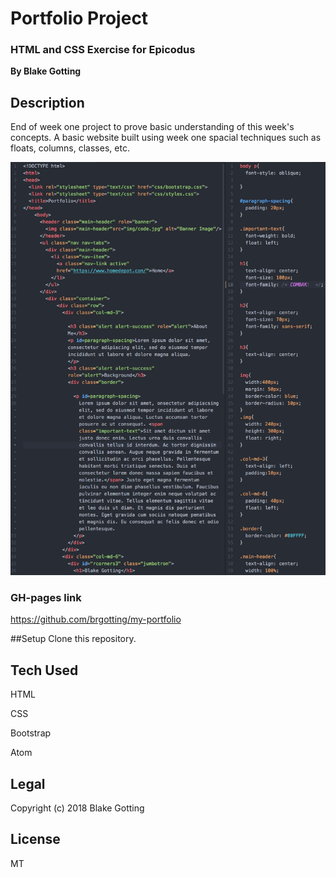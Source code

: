 # Portfolio Project
### HTML and CSS Exercise for Epicodus

**By Blake Gotting**

## Description
End of week one project to prove basic understanding of this week's concepts. A basic website built using week one spacial techniques such as floats, columns, classes, etc.

![Screenshot](img/Screenshotrm.jpg)

### GH-pages link
https://github.com/brgotting/my-portfolio

##Setup
Clone this repository.


## Tech Used
HTML

CSS

Bootstrap

Atom

## Legal
Copyright (c) 2018 Blake Gotting

## License
MT
